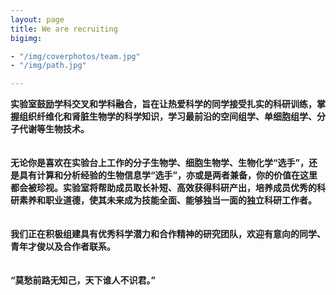 ```yaml
---
layout: page
title: We are recruiting
bigimg:

- "/img/coverphotos/team.jpg"
- "/img/path.jpg"

---
```



**实验室鼓励学科交叉和学科融合，旨在让热爱科学的同学接受扎实的科研训练，掌握组织纤维化和肾脏生物学的科学知识，学习最前沿的空间组学、单细胞组学、分子代谢等生物技术。<br><br><br>
无论你是喜欢在实验台上工作的分子生物学、细胞生物学、生物化学“选手”，还是具有计算和分析经验的生物信息学“选手”，亦或是两者兼备，你的价值在这里都会被珍视。实验室将帮助成员取长补短、高效获得科研产出，培养成员优秀的科研素养和职业道德，使其未来成为技能全面、能够独当一面的独立科研工作者。<br><br><br>
我们正在积极组建具有优秀科学潜力和合作精神的研究团队，欢迎有意向的同学、青年才俊以及合作者联系。<br><br><br>
“莫愁前路无知己，天下谁人不识君。”**
